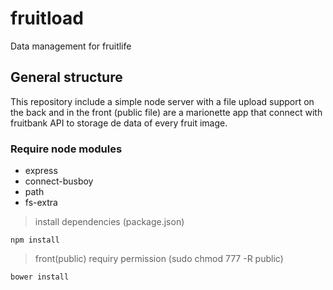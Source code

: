 # fruitload
Data management for fruitlife

## General structure
This repository include a simple node server with a file upload support on the back and in the front (public file) are a marionette app that connect with fruitbank API to storage de data of every fruit image.

### Require node modules
- express
- connect-busboy
- path
- fs-extra
> install dependencies (package.json)
```
npm install
```


> front(public) requiry permission (sudo chmod 777 -R public)
```
bower install
```



